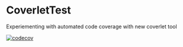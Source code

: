 # CoverletTest
Experiementing with automated code coverage with new coverlet tool

[![codecov](https://codecov.io/gh/mahabubulhasan/CoverletTest/branch/main/graph/badge.svg?token=84KC881NB3)](https://codecov.io/gh/mahabubulhasan/CoverletTest)
